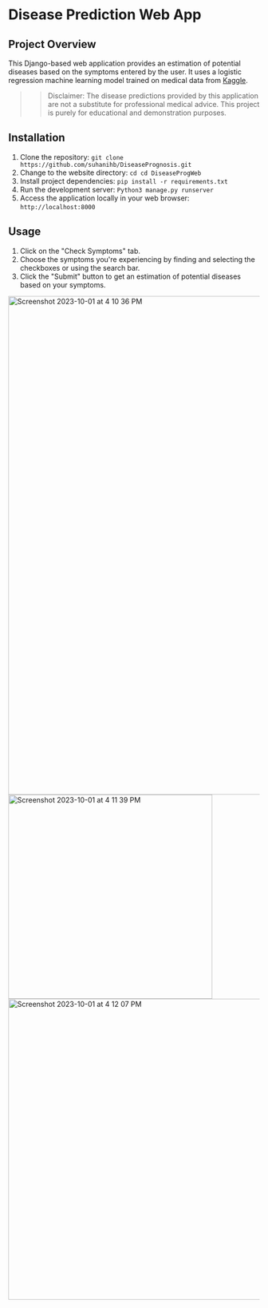 # Disease Prediction Web App

## Project Overview
This Django-based web application provides an estimation of potential diseases based on the symptoms entered by the user. It uses a logistic regression machine learning model trained on medical data from [Kaggle](https://www.kaggle.com/code/anushreek15/disease-prediction/notebook).
>> Disclaimer: The disease predictions provided by this application are not a substitute for professional medical advice. This project is purely for educational and demonstration purposes.

## Installation
1. Clone the repository: ```git clone https://github.com/suhanihb/DiseasePrognosis.git```
2. Change to the website directory: ```cd cd DiseaseProgWeb```
3. Install project dependencies: `pip install -r requirements.txt`
4. Run the development server: `Python3 manage.py runserver`
5. Access the application locally in your web browser: `http://localhost:8000`

## Usage
1. Click on the "Check Symptoms" tab.
2. Choose the symptoms you're experiencing by finding and selecting the checkboxes or using the search bar.
3. Click the "Submit" button to get an estimation of potential diseases based on your symptoms.

<img width="999" alt="Screenshot 2023-10-01 at 4 10 36 PM" src="https://github.com/suhanihb/DiseasePrognosis/assets/117537786/2ea196f0-ed78-43ce-b442-258a79b2baa5">
<img width="409" alt="Screenshot 2023-10-01 at 4 11 39 PM" src="https://github.com/suhanihb/DiseasePrognosis/assets/117537786/6c54b425-c971-4fe6-ad5a-b3475df0b6ef">
<img width="603" alt="Screenshot 2023-10-01 at 4 12 07 PM" src="https://github.com/suhanihb/DiseasePrognosis/assets/117537786/af05e436-638e-4bdc-8520-9731327e7832">
